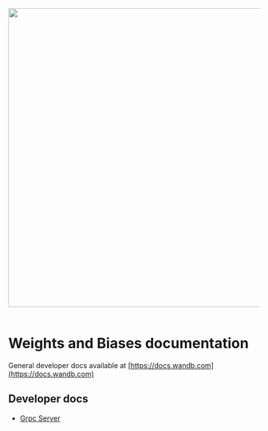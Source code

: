 <div align="center">
  <img src="https://i.imgur.com/RUtiVzH.png" width="600" /><br><br>
</div>

# Weights and Biases documentation

General developer docs available at [https://docs.wandb.com](https://docs.wandb.com)

## Developer docs

- [Grpc Server](grpc-server.md)

